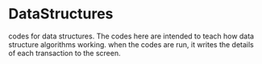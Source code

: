 # DataStructures
codes for data structures. The codes here are intended to teach how data structure algorithms working. when the codes are run, it writes the details of each transaction to the screen.
